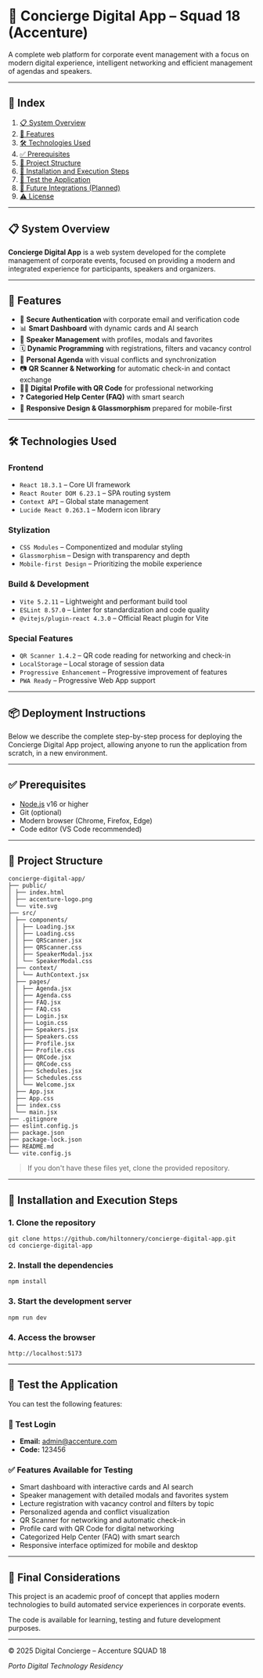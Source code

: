 # 🚀 Concierge Digital App – Squad 18 (Accenture)

A complete web platform for corporate event management with a focus on modern digital experience, intelligent networking and efficient management of agendas and speakers.

---

## 📑 Index

1. [📋 System Overview](#-system-overview)
2. [🚀 Features](#-features)
3. [🛠️ Technologies Used](#-technologies-used)
4. [✅ Prerequisites](#-prerequisites)
5. [📁 Project Structure](#-project-structure)
6. [🚀 Installation and Execution Steps](#-installation-and-execution-steps)
7. [🧪 Test the Application](#-test-the-application)
8. [🔌 Future Integrations (Planned)](#-future-integrations-planned)
9. ​​[⚠️ License](#️-license)

---

## 📋 System Overview

**Concierge Digital App** is a web system developed for the complete management of corporate events, focused on providing a modern and integrated experience for participants, speakers and organizers.

---

## 🚀 Features

- 🔐 **Secure Authentication** with corporate email and verification code
- 📊 **Smart Dashboard** with dynamic cards and AI search
- 🎤 **Speaker Management** with profiles, modals and favorites
- 🗓️ **Dynamic Programming** with registrations, filters and vacancy control
- 🧾 **Personal Agenda** with visual conflicts and synchronization
- 📷 **QR Scanner & Networking** for automatic check-in and contact exchange
- 🧑‍💼 **Digital Profile with QR Code** for professional networking
- ❓ **Categoried Help Center (FAQ)** with smart search
- 📱 **Responsive Design & Glassmorphism** prepared for mobile-first

---

## 🛠️ Technologies Used

### **Frontend**
- `React 18.3.1` – Core UI framework
- `React Router DOM 6.23.1` – SPA routing system
- `Context API` – Global state management
- `Lucide React 0.263.1` – Modern icon library

### **Stylization**
- `CSS Modules` – Componentized and modular styling
- `Glassmorphism` – Design with transparency and depth
- `Mobile-first Design` – Prioritizing the mobile experience

### **Build & Development**
- `Vite 5.2.11` – Lightweight and performant build tool
- `ESLint 8.57.0` – Linter for standardization and code quality
- `@vitejs/plugin-react 4.3.0` – Official React plugin for Vite

### **Special Features**
- `QR Scanner 1.4.2` – QR code reading for networking and check-in
- `LocalStorage` – Local storage of session data
- `Progressive Enhancement` – Progressive improvement of features
- `PWA Ready` – Progressive Web App support

---

## 📦 Deployment Instructions

Below we describe the complete step-by-step process for deploying the Concierge Digital App project, allowing anyone to run the application from scratch, in a new environment.

---

## ✅ Prerequisites

- [Node.js](https://nodejs.org/) v16 or higher
- Git (optional)
- Modern browser (Chrome, Firefox, Edge)
- Code editor (VS Code recommended)

---

## 📁 Project Structure

```
concierge-digital-app/
├── public/
│ ├── index.html
│ ├── accenture-logo.png
│ └── vite.svg
├── src/
│ ├── components/
│ │ ├── Loading.jsx
│ │ ├── Loading.css
│ │ ├── QRScanner.jsx
│ │ ├── QRScanner.css
│ │ ├── SpeakerModal.jsx
│ │ └── SpeakerModal.css
│ ├── context/
│ │ └── AuthContext.jsx
│ ├── pages/
│ │ ├── Agenda.jsx
│ │ ├── Agenda.css
│ │ ├── FAQ.jsx
│ │ ├── FAQ.css
│ │ ├── Login.jsx
│ │ ├── Login.css
│ │ ├── Speakers.jsx
│ │ ├── Speakers.css
│ │ ├── Profile.jsx
│ │ ├── Profile.css
│ │ ├── QRCode.jsx
│ │ ├── QRCode.css
│ │ ├── Schedules.jsx
│ │ ├── Schedules.css
│ │ └── Welcome.jsx
│ ├── App.jsx
│ ├── App.css
│ ├── index.css
│ └── main.jsx
├── .gitignore
├── eslint.config.js
├── package.json
├── package-lock.json
├── README.md
└── vite.config.js
```

> If you don't have these files yet, clone the provided repository.

---

## 🚀 Installation and Execution Steps

### 1. Clone the repository

```
git clone https://github.com/hiltonnery/concierge-digital-app.git
cd concierge-digital-app
```

### 2. Install the dependencies
```
npm install
```

### 3. Start the development server
```
npm run dev
```

### 4. Access the browser
```
http://localhost:5173
```
---

## 🧪 Test the Application

You can test the following features:

### 🔐 Test Login
- **Email:** admin@accenture.com
- **Code:** 123456

### ✅ Features Available for Testing
- Smart dashboard with interactive cards and AI search
- Speaker management with detailed modals and favorites system
- Lecture registration with vacancy control and filters by topic
- Personalized agenda and conflict visualization
- QR Scanner for networking and automatic check-in
- Profile card with QR Code for digital networking
- Categorized Help Center (FAQ) with smart search
- Responsive interface optimized for mobile and desktop

---

## 📌 Final Considerations

This project is an academic proof of concept that applies modern technologies to build automated service experiences in corporate events.

The code is available for learning, testing and future development purposes.

---

© 2025 Digital Concierge – Accenture SQUAD 18

*Porto Digital Technology Residency*
